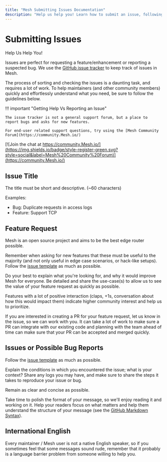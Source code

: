 ```yaml
---
title: "Mesh Submitting Issues Documentation"
description: "Help us help you! Learn how to submit an issue, following the guidelines, so the Mesh Proxy team can help. Read the technical documentation."
---
```


# Submitting Issues

Help Us Help You!

Issues are perfect for requesting a feature/enhancement or reporting a suspected bug.
We use the [GitHub issue tracker](https://github.com/Mesh/Mesh/issues) to keep track of issues in Mesh.

The process of sorting and checking the issues is a daunting task, and requires a lot of work.
To help maintainers (and other community members) quickly and effortlessly understand what you need,
be sure to follow the guidelines below.

!!! important "Getting Help Vs Reporting an Issue"

    The issue tracker is not a general support forum, but a place to report bugs and asks for new features.

    For end-user related support questions, try using the [Mesh Community Forum](https://community.Mesh.io/)
   [![Join the chat at https://community.Mesh.io/](https://img.shields.io/badge/style-register-green.svg?style=social&label=Mesh%20Community%20Forum)](https://community.Mesh.io/)

## Issue Title

The title must be short and descriptive. (~60 characters)

Examples:

* Bug: Duplicate requests in access logs
* Feature: Support TCP

## Feature Request

Mesh is an open source project and aims to be the best edge router possible.

Remember when asking for new features that these must be useful to the majority (and not only useful in edge case scenarios, or hack-like setups).
Follow the [issue template](https://github.com/Mesh/Mesh/blob/master/.github/ISSUE_TEMPLATE/feature-request.yml) as much as possible.

Do your best to explain what you're looking for, and why it would improve Mesh for everyone.
Be detailed and share the use-case(s) to allow us to see the value of your feature request as quickly as possible.

Features with a lot of positive interaction (claps, +1s, conversation about how this would impact them) indicate higher community interest and help us to prioritize.

If you are interested in creating a PR for your feature request, let us know in the issue, so we can work with you.
It can take a lot of work to make sure a PR can integrate with our existing code and planning with the team ahead of time can make sure that your PR can be accepted and merged quickly.

## Issues or Possible Bug Reports

Follow the [issue template](https://github.com/Mesh/Mesh/blob/master/.github/ISSUE_TEMPLATE/bug_report.yml) as much as possible.

Explain the conditions in which you encountered the issue; what is your context?
Share any logs you may have, and make sure to share the steps it takes to reproduce your issue or bug.

Remain as clear and concise as possible.

Take time to polish the format of your message, so we'll enjoy reading it and working on it.
Help your readers focus on what matters and help them understand the structure of your message (see the [GitHub Markdown Syntax](https://docs.github.com/en/get-started/writing-on-github)).

## International English

Every maintainer / Mesh user is not a native English speaker, so if you sometimes feel that some messages sound rude, remember that it probably is a language barrier problem from someone willing to help you.

